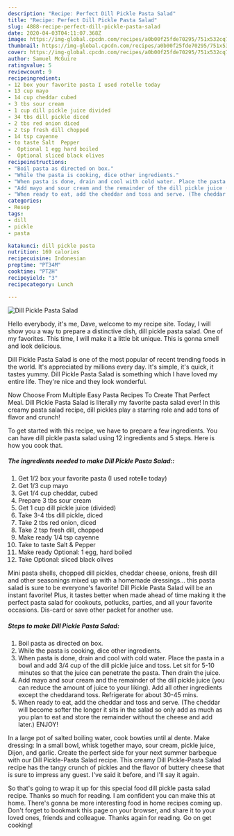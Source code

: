 ```yaml
---
description: "Recipe: Perfect Dill Pickle Pasta Salad"
title: "Recipe: Perfect Dill Pickle Pasta Salad"
slug: 4888-recipe-perfect-dill-pickle-pasta-salad
date: 2020-04-03T04:11:07.368Z
image: https://img-global.cpcdn.com/recipes/a0b00f25fde70295/751x532cq70/dill-pickle-pasta-salad-recipe-main-photo.jpg
thumbnail: https://img-global.cpcdn.com/recipes/a0b00f25fde70295/751x532cq70/dill-pickle-pasta-salad-recipe-main-photo.jpg
cover: https://img-global.cpcdn.com/recipes/a0b00f25fde70295/751x532cq70/dill-pickle-pasta-salad-recipe-main-photo.jpg
author: Samuel McGuire
ratingvalue: 5
reviewcount: 9
recipeingredient:
- 12 box your favorite pasta I used rotelle today
- 13 cup mayo
- 14 cup cheddar cubed
- 3 tbs sour cream
- 1 cup dill pickle juice divided
- 34 tbs dill pickle diced
- 2 tbs red onion diced
- 2 tsp fresh dill chopped
- 14 tsp cayenne
- to taste Salt  Pepper
-  Optional 1 egg hard boiled
-  Optional sliced black olives
recipeinstructions:
- "Boil pasta as directed on box."
- "While the pasta is cooking, dice other ingredients."
- "When pasta is done, drain and cool with cold water. Place the pasta in a bowl and add 3/4 cup of the dill pickle juice and toss. Let sit for 5-10 minutes so that the juice can penetrate the pasta. Then drain the juice."
- "Add mayo and sour cream and the remainder of the dill pickle juice (you can reduce the amount of juice to your liking). Add all other ingredients except the cheddarand toss. Refrigerate for about 30-45 mins."
- "When ready to eat, add the cheddar and toss and serve. (The cheddar will become softer the longer it sits in the salad so only add as much as you plan to eat and store the remainder without the cheese and add later.) ENJOY!"
categories:
- Resep
tags:
- dill
- pickle
- pasta

katakunci: dill pickle pasta
nutrition: 169 calories
recipecuisine: Indonesian
preptime: "PT34M"
cooktime: "PT2H"
recipeyield: "3"
recipecategory: Lunch

---
```



![Dill Pickle Pasta Salad](https://img-global.cpcdn.com/recipes/a0b00f25fde70295/751x532cq70/dill-pickle-pasta-salad-recipe-main-photo.jpg)

Hello everybody, it's me, Dave, welcome to my recipe site. Today, I will show you a way to prepare a distinctive dish, dill pickle pasta salad. One of my favorites. This time, I will make it a little bit unique. This is gonna smell and look delicious.

Dill Pickle Pasta Salad is one of the most popular of recent trending foods in the world. It's appreciated by millions every day. It's simple, it's quick, it tastes yummy. Dill Pickle Pasta Salad is something which I have loved my entire life. They're nice and they look wonderful.

Now Choose From Multiple Easy Pasta Recipes To Create That Perfect Meal. Dill Pickle Pasta Salad is literally my favorite pasta salad ever! In this creamy pasta salad recipe, dill pickles play a starring role and add tons of flavor and crunch!


To get started with this recipe, we have to prepare a few ingredients. You can have dill pickle pasta salad using 12 ingredients and 5 steps. Here is how you cook that.

##### The ingredients needed to make Dill Pickle Pasta Salad::

1. Get 1/2 box your favorite pasta (I used rotelle today)
1. Get 1/3 cup mayo
1. Get 1/4 cup cheddar, cubed
1. Prepare 3 tbs sour cream
1. Get 1 cup dill pickle juice (divided)
1. Take 3-4 tbs dill pickle, diced
1. Take 2 tbs red onion, diced
1. Take 2 tsp fresh dill, chopped
1. Make ready 1/4 tsp cayenne
1. Take to taste Salt &amp; Pepper
1. Make ready  Optional: 1 egg, hard boiled
1. Take  Optional: sliced black olives


Mini pasta shells, chopped dill pickles, cheddar cheese, onions, fresh dill and other seasonings mixed up with a homemade dressings… this pasta salad is sure to be everyone&#39;s favorite! Dill Pickle Pasta Salad will be an instant favorite! Plus, it tastes better when made ahead of time making it the perfect pasta salad for cookouts, potlucks, parties, and all your favorite occasions. Dis-card or save other packet for another use. 

##### Steps to make Dill Pickle Pasta Salad:

1. Boil pasta as directed on box.
1. While the pasta is cooking, dice other ingredients.
1. When pasta is done, drain and cool with cold water. Place the pasta in a bowl and add 3/4 cup of the dill pickle juice and toss. Let sit for 5-10 minutes so that the juice can penetrate the pasta. Then drain the juice.
1. Add mayo and sour cream and the remainder of the dill pickle juice (you can reduce the amount of juice to your liking). Add all other ingredients except the cheddarand toss. Refrigerate for about 30-45 mins.
1. When ready to eat, add the cheddar and toss and serve. (The cheddar will become softer the longer it sits in the salad so only add as much as you plan to eat and store the remainder without the cheese and add later.) ENJOY!


In a large pot of salted boiling water, cook bowties until al dente. Make dressing: In a small bowl, whisk together mayo, sour cream, pickle juice, Dijon, and garlic. Create the perfect side for your next summer barbeque with our Dill Pickle-Pasta Salad recipe. This creamy Dill Pickle-Pasta Salad recipe has the tangy crunch of pickles and the flavor of buttery cheese that is sure to impress any guest. I&#39;ve said it before, and I&#39;ll say it again. 

So that's going to wrap it up for this special food dill pickle pasta salad recipe. Thanks so much for reading. I am confident you can make this at home. There's gonna be more interesting food in home recipes coming up. Don't forget to bookmark this page on your browser, and share it to your loved ones, friends and colleague. Thanks again for reading. Go on get cooking!

